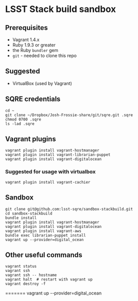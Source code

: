 LSST Stack build sandbox
========================

Prerequisites
-------------

* Vagrant 1.4.x
* Ruby 1.9.3 or greater
* the Ruby `bundler` gem
* `git` - needed to clone this repo

Suggested
---------

* VirtualBox (used by Vagrant)

SQRE credentials
----------------

    cd ~
    git clone ~/Dropbox/Josh-Frossie-share/git/sqre.git .sqre
    chmod 0700 .sqre
    ls -lad .sqre

Vagrant plugins
---------------

    vagrant plugin install vagrant-hostmanager
    vagrant plugin install vagrant-librarian-puppet
    vagrant plugin install vagrant-digitalocean

### Suggested for usage with virtualbox

    vagrant plugin install vagrant-cachier

Sandbox
-------

    git clone git@github.com:lsst-sqre/sandbox-stackbuild.git
    cd sandbox-stackbuild
    bundle install
    vagrant plugin install vagrant-hostmanager
    vagrant plugin install vagrant-digitalocean
    vagrant plugin install vagrant-aws
    bundle exec librarian-puppet install
    vagrant up --provider=digital_ocean

Other useful commands
---------------------
    vagrant status
    vagrant ssh
    vagrant ssh -- hostname
    vagrant halt  # restart with vagrant up
    vagrant destroy -f
=======
    vagrant up --provider=digital_ocean
